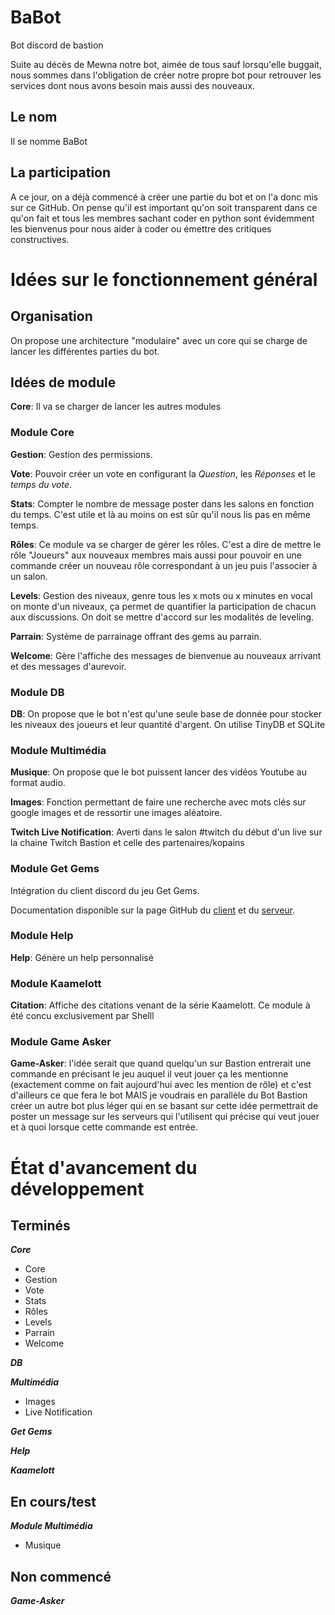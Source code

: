 # BaBot
Bot discord de bastion

Suite au décès de Mewna notre bot, aimée de tous sauf lorsqu'elle buggait, nous sommes dans
l'obligation de créer notre propre bot pour retrouver les services dont nous avons besoin mais
aussi des nouveaux.

## Le nom

Il se nomme BaBot

## La participation

A ce jour, on a déjà commencé à créer une partie du bot et on l'a donc mis sur ce GitHub.
On pense qu'il est important qu'on soit transparent dans ce qu'on fait et tous les membres sachant
coder en python sont évidemment les bienvenus pour nous aider à coder ou émettre des
critiques constructives.

# Idées sur le fonctionnement général

## Organisation

On propose une architecture "modulaire" avec un core qui se charge de lancer les différentes
parties du bot.

## Idées de module

**Core**: Il va se charger de lancer les autres modules  

### Module Core

**Gestion**: Gestion des permissions.

**Vote**: Pouvoir créer un vote en configurant la *Question*, les *Réponses* et le *temps du vote*.

**Stats**: Compter le nombre de message poster dans les salons en fonction du temps. C'est
utile et là au moins on est sûr qu'il nous lis pas en même temps.

**Rôles**: Ce module va se charger de gérer les rôles. C'est a dire de mettre le rôle "Joueurs" aux
nouveaux membres mais aussi pour pouvoir en une commande créer un nouveau rôle
correspondant à un jeu puis l'associer à un salon.

**Levels**: Gestion des niveaux, genre tous les x mots ou x minutes en vocal on monte d'un niveaux, ça permet de quantifier la participation de chacun aux discussions. On doit se mettre d'accord sur les modalités de leveling.

**Parrain**: Système de parrainage offrant des gems au parrain.

**Welcome**: Gère l'affiche des messages de bienvenue au nouveaux arrivant et des messages d'aurevoir.

### Module DB

**DB**: On propose que le bot n'est qu'une seule base de donnée pour stocker les niveaux des joueurs et leur quantité d'argent. On utilise TinyDB et SQLite

### Module Multimédia

**Musique**: On propose que le bot puissent lancer des vidéos Youtube au format audio.

**Images**: Fonction permettant de faire une recherche avec mots clés sur google images et de ressortir une images aléatoire.

**Twitch Live Notification**: Averti dans le salon #twitch du début d'un live sur la chaine Twitch Bastion et celle des partenaires/kopains

### Module Get Gems

Intégration du client discord du jeu Get Gems.

Documentation disponible sur la page GitHub du [client](https://github.com/bastion-gaming/GG-Client-discord/tree/master/doc) et du [serveur](https://github.com/bastion-gaming/GG-Server/tree/master/doc).

### Module Help

**Help**: Génère un help personnalisé

### Module Kaamelott

**Citation**: Affiche des citations venant de la série Kaamelott. Ce module à été concu exclusivement par Shelll

### Module Game Asker

**Game-Asker**: l'idée serait que quand quelqu'un sur Bastion entrerait une commande en
précisant le jeu auquel il veut jouer ça les mentionne (exactement comme on fait
aujourd'hui avec les mention de rôle) et c'est d'ailleurs ce que fera le bot MAIS je voudrais en
parallèle du Bot Bastion créer un autre bot plus léger qui en se basant sur cette idée permettrait de poster un message sur les serveurs qui l'utilisent qui précise qui veut jouer et
à quoi lorsque cette commande est entrée.



# État d'avancement du développement

## Terminés

**_Core_**
- Core
- Gestion
- Vote
- Stats
- Rôles
- Levels
- Parrain
- Welcome

**_DB_**

**_Multimédia_**
- Images
- Live Notification

**_Get Gems_**

**_Help_**

**_Kaamelott_**

## En cours/test

**_Module Multimédia_**
- Musique

## Non commencé

**_Game-Asker_**
